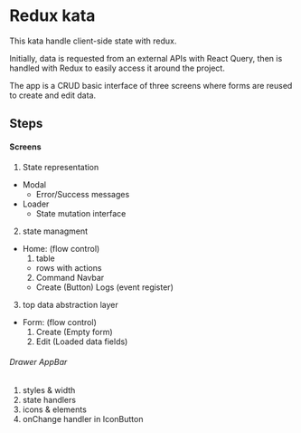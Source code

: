 # Redux kata
This kata handle client-side state with redux.

Initially, data is requested from an external APIs with React Query, then is handled with Redux to easily access it around the project.

The app is a CRUD basic interface of three screens where forms are reused to create and edit data.


## Steps

#### Screens

1. State representation
  - Modal
    * Error/Success messages
  - Loader
    * State mutation interface


2. state managment
  - Home: (flow control)
    1. table
      * rows with actions
    2. Command Navbar
      * Create (Button) Logs (event register)


3. top data abstraction layer
  - Form: (flow control)
    1. Create (Empty form)
    2. Edit (Loaded data fields)

###### Drawer AppBar
1. styles & width
2. state handlers
3. icons & elements
4. onChange handler in IconButton
